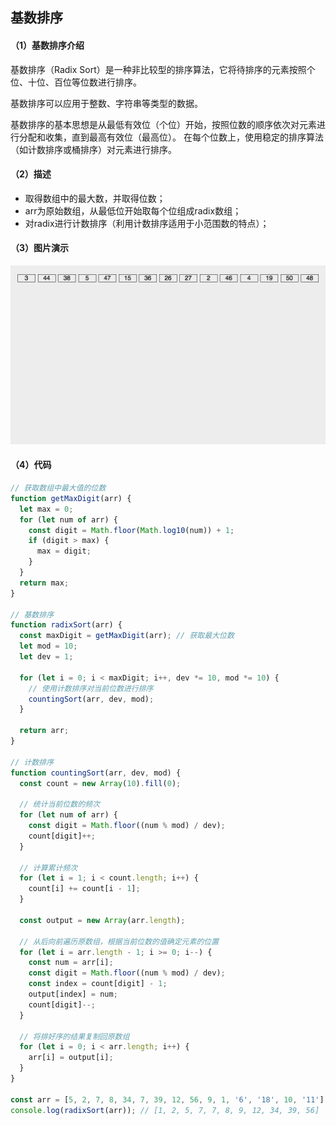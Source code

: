 ## 基数排序

#### （1）基数排序介绍

 基数排序（Radix Sort）是一种非比较型的排序算法，它将待排序的元素按照个位、十位、百位等位数进行排序。

 基数排序可以应用于整数、字符串等类型的数据。

基数排序的基本思想是从最低有效位（个位）开始，按照位数的顺序依次对元素进行分配和收集，直到最高有效位（最高位）。 在每个位数上，使用稳定的排序算法（如计数排序或桶排序）对元素进行排序。

#### （2）描述

* 取得数组中的最大数，并取得位数；
* arr为原始数组，从最低位开始取每个位组成radix数组；
* 对radix进行计数排序（利用计数排序适用于小范围数的特点）；

#### （3）图片演示

![基数排序](image-4.png)

#### （4）代码

```js
// 获取数组中最大值的位数
function getMaxDigit(arr) {
  let max = 0;
  for (let num of arr) {
    const digit = Math.floor(Math.log10(num)) + 1;
    if (digit > max) {
      max = digit;
    }
  }
  return max;
}

// 基数排序
function radixSort(arr) {
  const maxDigit = getMaxDigit(arr); // 获取最大位数
  let mod = 10;
  let dev = 1;

  for (let i = 0; i < maxDigit; i++, dev *= 10, mod *= 10) {
    // 使用计数排序对当前位数进行排序
    countingSort(arr, dev, mod);
  }

  return arr;
}

// 计数排序
function countingSort(arr, dev, mod) {
  const count = new Array(10).fill(0);

  // 统计当前位数的频次
  for (let num of arr) {
    const digit = Math.floor((num % mod) / dev);
    count[digit]++;
  }

  // 计算累计频次
  for (let i = 1; i < count.length; i++) {
    count[i] += count[i - 1];
  }

  const output = new Array(arr.length);

  // 从后向前遍历原数组，根据当前位数的值确定元素的位置
  for (let i = arr.length - 1; i >= 0; i--) {
    const num = arr[i];
    const digit = Math.floor((num % mod) / dev);
    const index = count[digit] - 1;
    output[index] = num;
    count[digit]--;
  }

  // 将排好序的结果复制回原数组
  for (let i = 0; i < arr.length; i++) {
    arr[i] = output[i];
  }
}

const arr = [5, 2, 7, 8, 34, 7, 39, 12, 56, 9, 1, '6', '18', 10, '11'];
console.log(radixSort(arr)); // [1, 2, 5, 7, 7, 8, 9, 12, 34, 39, 56]
```
